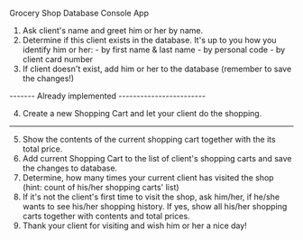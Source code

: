 Grocery Shop Database Console App 

1) Ask client's name and greet him or her by name.
2) Determine if this client exists in the database. It's up to you how you identify him or her:
       - by first name & last name
       - by personal code 
       - by client card number
3) If client doesn't exist, add him or her to the database (remember to save the changes!)

------- Already implemented ------------------------

4) Create a new Shopping Cart and let your client do the shopping.

---------------------------------------------

5) Show the contents of the current shopping cart together with the its total price.
6) Add current Shopping Cart to the list of client's shopping carts and save the changes to database.
7) Determine, how many times your current client has visited the shop (hint: count of his/her shopping carts' list)
8) If it's not the client's first time to visit the shop, ask him/her, if he/she wants to see his/her shopping history. 
   If yes, show all his/her shopping carts together with contents and total prices.
9) Thank your client for visiting and wish him or her a nice day!
